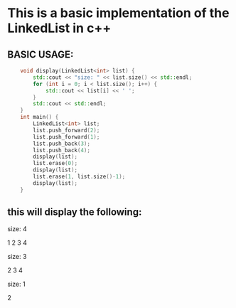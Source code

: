 # This is a basic implementation of the LinkedList in c++

## BASIC USAGE:
```c++
	void display(LinkedList<int> list) {
		std::cout << "size: " << list.size() << std::endl;
		for (int i = 0; i < list.size(); i++) {
			std::cout << list[i] << ' ';
		}
		std::cout << std::endl;
	}
	int main() {
		LinkedList<int> list;
		list.push_forward(2);
		list.push_forward(1);
		list.push_back(3);
		list.push_back(4);
		display(list);
		list.erase(0);
		display(list);
		list.erase(1, list.size()-1);
		display(list);
	}
```
## this will display the following:
size: 4

1 2 3 4 

size: 3

2 3 4 

size: 1

2 
